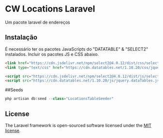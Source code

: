 # CW Locations Laravel

Um pacote laravel de endereços

## Instalação
É necessário ter os pacotes JavaScripts do "DATATABLE" & "SELECT2" instalados. Incluir os pacotes JS e CSS abaixo.
```HTML
<link href="https://cdn.jsdelivr.net/npm/select2@4.0.12/dist/css/select2.min.css" rel="stylesheet" />
<link type="text/css" href="https://cdn.datatables.net/1.10.20/css/jquery.dataTables.css" rel="stylesheet">

<script src="https://cdn.jsdelivr.net/npm/select2@4.0.12/dist/js/select2.min.js" type="text/javascript"></script>
<script src="https://cdn.datatables.net/1.10.20/js/jquery.dataTables.js" type="text/javascript" charset="utf8"></script>
```

##Seeds
```php
php artisan db:seed --class="LocationsTableSeeder"
```

## License

The Laravel framework is open-sourced software licensed under the [MIT license](https://opensource.org/licenses/MIT).
